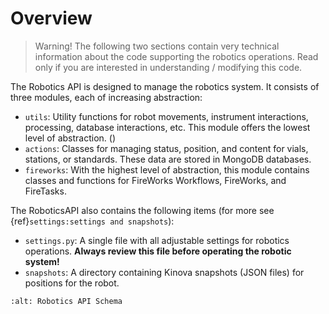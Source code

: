 # Overview

> Warning! The following two sections contain very technical information about the code supporting the robotics operations. Read only if you are interested in understanding / modifying this code.

The Robotics API is designed to manage the robotics system. It consists of three modules, each of increasing abstraction:

- ``utils``: Utility functions for robot movements, instrument interactions, processing, database interactions, etc. This module offers the lowest level of abstraction. ()
- ``actions``: Classes for managing status, position, and content for vials, stations, or standards. These data are stored in MongoDB databases.
- ``fireworks``: With the highest level of abstraction, this module contains classes and functions for FireWorks Workflows, FireWorks, and FireTasks.

The RoboticsAPI also contains the following items (for more see {ref}`settings:settings and snapshots`):

- ``settings.py``: A single file with all adjustable settings for robotics operations. **Always review this file before operating the robotic system!**
- ``snapshots``: A directory containing Kinova snapshots (JSON files) for positions
  for the robot.

```{image} media/robotics_api_scheme.png
:alt: Robotics API Schema
```
